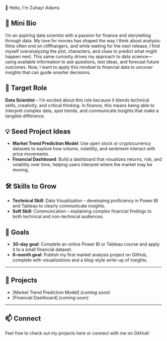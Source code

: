 
👋 Hello, I'm Zuhayr Adams

## 📓 Mini Bio
I’m an aspiring data scientist with a passion for finance and storytelling through data. My love for movies has shaped the way I think about analysis: films often end on cliffhangers, and while waiting for the next release, I find myself overanalyzing the plot, characters, and clues to predict what might happen next. This same curiosity drives my approach to data science—using available information to ask questions, test ideas, and forecast future outcomes. Now, I want to apply this mindset to financial data to uncover insights that can guide smarter decisions.  

## 🎯 Target Role
**Data Scientist** – I’m excited about this role because it blends technical skills, creativity, and critical thinking. In finance, this means being able to interpret complex data, spot trends, and communicate insights that make a tangible difference.  

## 💡 Seed Project Ideas
- **Market Trend Prediction Model**: Use open stock or cryptocurrency datasets to explore how volume, volatility, and sentiment interact with price movements.  
- **Financial Dashboard**: Build a dashboard that visualizes returns, risk, and volatility over time, helping users interpret where the market may be moving.  

## 🛠️ Skills to Grow
- **Technical Skill**: Data Visualization – developing proficiency in Power BI and Tableau to clearly communicate insights.  
- **Soft Skill**: Communication – explaining complex financial findings to both technical and non-technical audiences.  

## 🚀 Goals
- **30-day goal**: Complete an online Power BI or Tableau course and apply it to a small financial dataset.  
- **6-month goal**: Publish my first market analysis project on GitHub, complete with visualizations and a blog-style write-up of insights.  

---

## 📂 Projects
- [Market Trend Prediction Model] *(coming soon)*  
- [Financial Dashboard] *(coming soon)*

---

## 📫 Connect
Feel free to check out my projects here or connect with me on GitHub!

